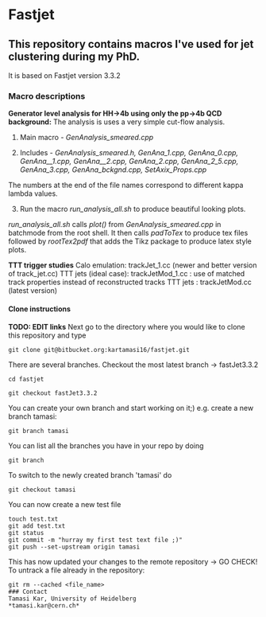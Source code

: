 # Fastjet

## This repository contains macros I've used for jet clustering during my PhD.
It is based on Fastjet version 3.3.2

### Macro descriptions
**Generator level analysis for HH->4b using only the pp->4b QCD background:**
The analysis is uses a very simple cut-flow analysis.

1. Main macro - *GenAnalysis\_smeared.cpp*

2. Includes - *GenAnalysis\_smeared.h, GenAna\_1.cpp, GenAna\_0.cpp, GenAna\_\_1.cpp, GenAna\_\_2.cpp, GenAna\_2.cpp, GenAna\_2\_5.cpp, GenAna\_3.cpp, GenAna\_bckgnd.cpp, SetAxix\_Props.cpp*

The numbers at the end of the file names correspond to different kappa lambda values.

3. Run the macro *run\_analysis\_all.sh* to produce beautiful looking plots.

*run\_analysis\_all.sh* calls *plot()* from *GenAnalysis\_smeared.cpp* in batchmode from the root shell.
It then calls *padToTex* to produce tex files followed by *rootTex2pdf* that adds the Tikz package to produce latex style plots.

**TTT trigger studies**
Calo emulation: trackJet\_1.cc (newer and better version of track\_jet.cc) 
TTT jets (ideal case):  trackJetMod\_1.cc : use of matched track properties instead of reconstructed tracks
TTT jets :  trackJetMod.cc (latest version)



#### Clone instructions
**TODO: EDIT links**
Next go to the directory where you would like to clone this repository and type
```
git clone git@bitbucket.org:kartamasi16/fastjet.git

```
There are several branches. Checkout the most latest branch -> fastJet3.3.2
```
cd fastjet

git checkout fastJet3.3.2

```


You can create your own branch and start working on it;) 
e.g. create a new branch tamasi:
```
git branch tamasi
```

You can list all the branches you have in your repo by doing
```
git branch
```

To switch to the newly created branch 'tamasi' do
```
git checkout tamasi
```

You can now create a new test file
```
touch test.txt
git add test.txt
git status
git commit -m "hurray my first test text file ;)"
git push --set-upstream origin tamasi
```
This has now updated your changes to the remote repository -> GO CHECK!
To untrack a file already in the repository:
```
git rm --cached <file_name>
### Contact 
Tamasi Kar, University of Heidelberg   
*tamasi.kar@cern.ch*
